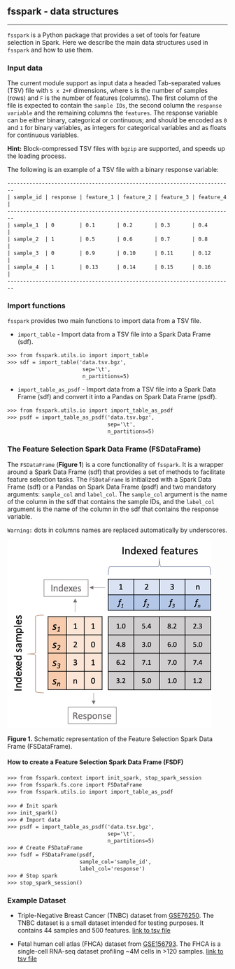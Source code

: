 ## fsspark - data structures

--- 

`fsspark` is a Python package that provides a set of tools for feature selection in Spark. 
Here we describe the main data structures used in `fsspark` and how to use them.

### Input data

The current module support as input data a headed Tab-separated values (TSV) file with `S x 2+F` dimensions, 
where `S` is the number of samples (rows) and `F` is the number of features (columns). The first column of the file 
is expected to contain the `sample IDs`, the second column the `response variable` and the remaining
columns the `features`. The response variable can be either binary, categorical or continuous; and should
be encoded as `0` and `1` for binary variables, as integers for categorical variables and as floats
for continuous variables.

**Hint:** Block-compressed TSV files with `bgzip` are supported, and speeds up the loading process.

The following is an example of a TSV file with a binary response variable:

```
------------------------------------------------------------------------
| sample_id | response | feature_1 | feature_2 | feature_3 | feature_4 |
------------------------------------------------------------------------
| sample_1  | 0        | 0.1       | 0.2       | 0.3       | 0.4       |
| sample_2  | 1        | 0.5       | 0.6       | 0.7       | 0.8       |
| sample_3  | 0        | 0.9       | 0.10      | 0.11      | 0.12      |
| sample_4  | 1        | 0.13      | 0.14      | 0.15      | 0.16      |
------------------------------------------------------------------------

```

### Import functions

`fsspark` provides two main functions to import data from a TSV file.

- `import_table` - Import data from a TSV file into a Spark Data Frame (sdf).

```doctest
>>> from fsspark.utils.io import import_table
>>> sdf = import_table('data.tsv.bgz', 
                        sep='\t', 
                        n_partitions=5)
```

- `import_table_as_psdf` - Import data from a TSV file into a Spark Data Frame (sdf) and 
convert it into a Pandas on Spark Data Frame (psdf).

```doctest
>>> from fsspark.utils.io import import_table_as_psdf
>>> psdf = import_table_as_psdf('data.tsv.bgz', 
                                sep='\t', 
                                n_partitions=5)
```

### The Feature Selection Spark Data Frame (FSDataFrame)

The `FSDataFrame` (**Figure 1**) is a core functionality of `fsspark`. It is a wrapper around a Spark Data Frame (sdf) 
that provides a set of methods to facilitate feature selection tasks. The `FSDataFrame` is initialized 
with a Spark Data Frame (sdf) or a Pandas on Spark Data Frame (psdf) and two mandatory arguments: 
`sample_col` and `label_col`. The `sample_col` argument is the name of the column in the sdf that 
contains the sample IDs, and the `label_col` argument is the name of the column in the sdf that 
contains the response variable.

`Warning:` dots in columns names are replaced automatically by underscores.

![FSDF](images/FSDF_structure.png)

**Figure 1.** Schematic representation of the Feature Selection Spark Data Frame (FSDataFrame).



#### How to create a Feature Selection Spark Data Frame (FSDF)

```doctest
>>> from fsspark.context import init_spark, stop_spark_session
>>> from fsspark.fs.core import FSDataFrame
>>> from fsspark.utils.io import import_table_as_psdf

>>> # Init spark
>>> init_spark()
>>> # Import data
>>> psdf = import_table_as_psdf('data.tsv.bgz', 
                                sep='\t', 
                                n_partitions=5)
>>> # Create FSDataFrame
>>> fsdf = FSDataFrame(psdf, 
                       sample_col='sample_id', 
                       label_col='response')
>>> # Stop spark
>>> stop_spark_session()
```


### Example Dataset

- Triple-Negative Breast Cancer (TNBC) dataset from
[GSE76250](https://www.ncbi.nlm.nih.gov/geo/query/acc.cgi?acc=GSE76250). The TNBC dataset is a small dataset intended 
for testing purposes. It contains 44 samples and 500 features. [link to tsv file]()


- Fetal human cell atlas (FHCA) dataset from [GSE156793](https://www.ncbi.nlm.nih.gov/geo/query/acc.cgi?acc=GSE156793).
The FHCA is a single-cell RNA-seq dataset profiling ~4M cells in >120 samples. [link to tsv file]()




